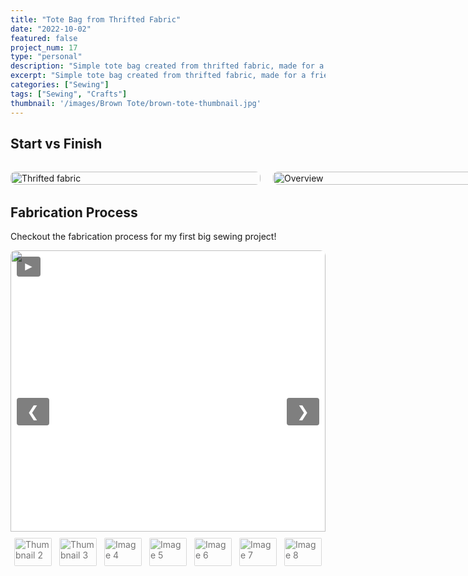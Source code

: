 ```yaml
---
title: "Tote Bag from Thrifted Fabric"
date: "2022-10-02"
featured: false
project_num: 17
type: "personal"
description: "Simple tote bag created from thrifted fabric, made for a friend's birthday gift."
excerpt: "Simple tote bag created from thrifted fabric, made for a friend's birthday gift."
categories: ["Sewing"]
tags: ["Sewing", "Crafts"]
thumbnail: '/images/Brown Tote/brown-tote-thumbnail.jpg'
---
```


## Start vs Finish
<div class="photo-row">
  <figure>
    <img src="/images/Brown Tote/fabric.jpg" alt="Thrifted fabric">
  </figure>
  <figure>
    <img src="/images/Brown Tote/brown-tote-thumbnail.jpg" alt="Overview">
  </figure>
</div>

## Fabrication Process
Checkout the fabrication process for my first big sewing project!
<div class="slideshow">
  <div class="slides">
    <div class="slide active">
      <img src="/images/Brown Tote/fabric.jpg" alt="Image 1">
    </div>
    <div class="slide">
      <img src="/images/Brown Tote/cut-fabric.jpg" alt="Image 2">
      <div class="caption">Cut fabric into pieces</div>
    </div>
    <div class="slide">
      <img src="/images/Brown Tote/pocket.jpg" alt="Image 3">
      <div class="caption">Pocket for the inside</div>
    </div>
    <div class="slide">
    <video controls>
        <source src="/videos/video-inside.mp4" type="video/mp4">
        <source src="/videos/video-inside.mp4" type="video/webm">
        Your browser does not support the video tag.
    </video>
    </div>
    <div class="slide">
      <img src="/images/Brown Tote/straps.jpg" alt="Image 5">
      <div class="caption">Remade straps to be longer</div>
    </div>
    <div class="slide">
      <img src="/images/Brown Tote/tote-sewn.jpg" alt="Image 6">
      <div class="caption">Almost done, just need to box corners</div>
    </div>
    <div class="slide">
      <img src="/images/Brown Tote/brown-tote-final.jpg" alt="Image 7">
      <div class="caption">Inside of bag</div>
    </div>
    <div class="slide">
    <video controls>
        <source src="/videos/tote-completed-video.mp4" type="video/mp4">
        <source src="/videos/tote-completed-video.mp4" type="video/webm">
        Your browser does not support the video tag.
    </video>
    </div>
    <div class="slide">
      <img src="/images/Brown Tote/brown-tote-thumbnail.jpg" alt="Image 9">
      <div class="caption">Final product</div>
    </div>
  </div>

  <button class="prev" onclick="moveSlide(-1)">&#10094;</button>
  <button class="next" onclick="moveSlide(1)">&#10095;</button>
  <button class="play" onclick="togglePlay()">&#9658;</button>

  <div class="thumbnails">
    <img src="/images/Brown Tote/fabric.jpg" alt="Thumbnail 1" onclick="currentSlide(0)" class="thumbnail active">
    <img src="/images/Brown Tote/cut-fabric.jpg" alt="Thumbnail 2" onclick="currentSlide(1)" class="thumbnail">
    <img src="/images/Brown Tote/pocket.jpg" alt="Thumbnail 3" onclick="currentSlide(2)" class="thumbnail">
    <img src="/images/Brown Tote/video-inside-thumbnail.png" alt="Image 4" onclick="currentSlide(3)" class="thumbnail">
    <img src="/images/Brown Tote/straps.jpg" alt="Image 5" onclick="currentSlide(4)" class="thumbnail">
    <img src="/images/Brown Tote/tote-sewn.jpg" alt="Image 6" onclick="currentSlide(5)" class="thumbnail">
    <img src="/images/Brown Tote/brown-tote-final.jpg" alt="Image 7" onclick="currentSlide(6)" class="thumbnail">
    <img src="/images/Brown Tote/tote-completed-vid-thumbnail.png" alt="Image 8" onclick="currentSlide(7)" class="thumbnail">
    <img src="/images/Brown Tote/brown-tote-thumbnail.jpg" alt="Image 9" onclick="currentSlide(8)" class="thumbnail">
  </div>
</div>

<style>
.photo-row {
  display: grid;
  grid-template-columns: repeat(2, 1fr);
  gap: 20px;
  align-items: start;
  margin: 2rem 0;
}

.photo-row figure {
  margin: 0 !important;
  display: flex;
  flex-direction: column;
  align-items: center;
  gap: 4px; /* Adjust this value - try 0px, 2px, 4px, etc. */
}

.photo-row img {
  width: 400px;
  height: 100%;
  object-fit: cover;
  object-position: center;
  border-radius: 8px;
  margin: 0 !important; /* Override any markdown img margins */
  margin-bottom: 0 !important; /* Specifically override bottom margin */
}

/* Target figcaption more specifically */
.photo-row figure figcaption {
  font-style: italic;
  font-size: 0.9rem;
  color: var(--color-text-muted);
  text-align: center;
  margin: 0 !important; /* Override all margins */
  margin-top: 0 !important; /* Specifically override top margin */
  margin-bottom: 0 !important; /* Specifically override bottom margin */
  padding: 0 !important; /* Override any padding */
}

/* Responsive: stack on mobile */
@media (max-width: 768px) {
  .photo-row {
    grid-template-columns: 1fr;
  }
  
  .photo-row img {
    height: 200px;
  }
}

.slideshow {
  position: relative;
  max-width: 600px;
  margin: 0 auto;
  overflow: hidden;
  border-radius: 8px;
  background: transparent;
}
.slideshow * { margin-top: 0 !important; margin-bottom: 0 !important; }

/* Slides container with fixed height */
.slides { 
  display: flex; 
  flex-direction: column; 
  gap: 0; 
  height: 450px; /* Set a fixed height for consistency */
  position: relative;
  background: #f5f5f5; /* Optional: background color for letterboxed areas */
}

.slide { 
  display: none; 
  position: relative;
  height: 100%; /* Take full height of container */
  width: 100%;
}

.slide.active { display: block; }

.slide img, .slide video {
  width: 100%;
  height: 100%; /* Fill the container height exactly */
  object-fit: contain; /* Show full image with letterboxing if needed */
  /* Use object-fit: cover; if you prefer to crop images to fill the space */
  object-position: center; /* Center the image within the container */
  display: block;
  vertical-align: top;
  border-radius: 8px 8px 0 0;
  margin: 0 !important;
  line-height: 0 !important;
  font-size: 0 !important;
  background: #fff; /* Background for letterboxed areas */
}

/* Caption with black transparent background */
.caption {
  position: absolute;
  bottom: 0;
  width: 100%;
  background: rgba(0, 0, 0, 0.5);
  color: white;
  text-align: center;
  padding: 6px 8px;
  font-size: 0.9rem;
  border-radius: 0 0 8px 8px;
  box-sizing: border-box;
  z-index: 2;
}

/* Thumbnails */
.thumbnails {
  display: flex; justify-content: center; gap: 8px;
  margin-top: 6px; padding: 8px 0;
  background: transparent; border-radius: 0 0 8px 8px;
}
.thumbnail {
  width: 60px; height: 45px; object-fit: cover;
  border-radius: 4px; cursor: pointer;
  opacity: 0.6; transition: opacity 0.3s ease, transform 0.2s ease;
  border: 2px solid transparent;
}
.thumbnail:hover { opacity: 0.8; transform: scale(1.05); }
.thumbnail.active { opacity: 1; border-color: #007bff; transform: scale(1.1); }

/* Buttons */
.prev, .next, .play {
  cursor: pointer; position: absolute;
  transform: translateY(-50%);
  padding: 0.5rem 1rem; color: white;
  background: rgba(0,0,0,0.5); border: none;
  border-radius: 4px; font-size: 1.5rem;
  user-select: none; transition: background 0.3s ease;
  z-index: 3;
}
.prev:hover, .next:hover, .play:hover { background: rgba(0,0,0,0.7); }
.prev { top: 50%; left: 10px; }
.next { top: 50%; right: 10px; }

/* Play button in top-left corner */
.play {
  top: 10px; left: 10px;
  transform: none; font-size: 1.2rem;
  padding: 0.3rem 0.6rem;
}

/* Responsive adjustments */
@media (max-width: 768px) {
  .slides {
    height: 300px; /* Smaller height on mobile */
  }
  
  .slideshow {
    max-width: 100%;
    margin: 0 10px;
  }
}
</style>

<script>
let slideIndex = 0;
let autoPlay = false;
let autoPlayInterval;
const slides = document.querySelectorAll('.slide');
const thumbnails = document.querySelectorAll('.thumbnail');
const playButton = document.querySelector('.play');

function showSlide(n) {
  slides.forEach((slide, i) => {
    slide.classList.toggle('active', i === n);
  });
  thumbnails.forEach((thumb, i) => {
    thumb.classList.toggle('active', i === n);
  });
}

function moveSlide(step) {
  slideIndex = (slideIndex + step + slides.length) % slides.length;
  showSlide(slideIndex);
}

function currentSlide(n) {
  slideIndex = n;
  showSlide(slideIndex);
}

function togglePlay() {
  autoPlay = !autoPlay;
  playButton.innerHTML = autoPlay ? "&#10074;&#10074;" : "&#9658;"; // pause/play symbols
  if (autoPlay) {
    autoPlayInterval = setInterval(() => moveSlide(1), 2500);
  } else {
    clearInterval(autoPlayInterval);
  }
}

showSlide(slideIndex);
</script>